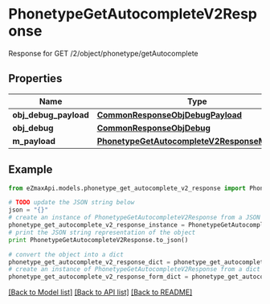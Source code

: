 # PhonetypeGetAutocompleteV2Response

Response for GET /2/object/phonetype/getAutocomplete

## Properties
Name | Type | Description | Notes
------------ | ------------- | ------------- | -------------
**obj_debug_payload** | [**CommonResponseObjDebugPayload**](CommonResponseObjDebugPayload.md) |  | 
**obj_debug** | [**CommonResponseObjDebug**](CommonResponseObjDebug.md) |  | [optional] 
**m_payload** | [**PhonetypeGetAutocompleteV2ResponseMPayload**](PhonetypeGetAutocompleteV2ResponseMPayload.md) |  | 

## Example

```python
from eZmaxApi.models.phonetype_get_autocomplete_v2_response import PhonetypeGetAutocompleteV2Response

# TODO update the JSON string below
json = "{}"
# create an instance of PhonetypeGetAutocompleteV2Response from a JSON string
phonetype_get_autocomplete_v2_response_instance = PhonetypeGetAutocompleteV2Response.from_json(json)
# print the JSON string representation of the object
print PhonetypeGetAutocompleteV2Response.to_json()

# convert the object into a dict
phonetype_get_autocomplete_v2_response_dict = phonetype_get_autocomplete_v2_response_instance.to_dict()
# create an instance of PhonetypeGetAutocompleteV2Response from a dict
phonetype_get_autocomplete_v2_response_form_dict = phonetype_get_autocomplete_v2_response.from_dict(phonetype_get_autocomplete_v2_response_dict)
```
[[Back to Model list]](../README.md#documentation-for-models) [[Back to API list]](../README.md#documentation-for-api-endpoints) [[Back to README]](../README.md)


